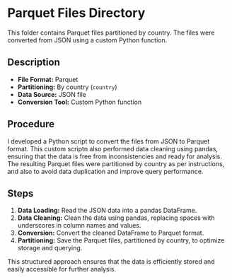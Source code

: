 # Parquet Files Directory

This folder contains Parquet files partitioned by country. The files were converted from JSON using a custom Python function.

## Description

- **File Format:** Parquet
- **Partitioning:** By country (`country`)
- **Data Source:** JSON file
- **Conversion Tool:** Custom Python function

## Procedure

I developed a Python script to convert the files from JSON to Parquet format. 
This custom scriptn also performed data cleaning using pandas, ensuring that the data is free from inconsistencies and ready for analysis. 
The resulting Parquet files were partitioned by country  as per instructions, and also to avoid data duplication and improve query performance.

## Steps

1. **Data Loading:** Read the JSON data into a pandas DataFrame.
2. **Data Cleaning:** Clean the data using pandas, replacing spaces with underscores in column names and values.
3. **Conversion:** Convert the cleaned DataFrame to Parquet format.
4. **Partitioning:** Save the Parquet files, partitioned by country, to optimize storage and querying.

This structured approach ensures that the data is efficiently stored and easily accessible for further analysis.

